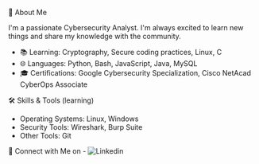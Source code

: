 🚀 About Me

I'm a passionate Cybersecurity Analyst. I'm always excited to learn new things and share my knowledge with the community.

- 📚 Learning: Cryptography, Secure coding practices, Linux, C
- 🌐 Languages: Python, Bash, JavaScript, Java, MySQL
- 🎓 Certifications: Google Cybersecurity Specialization, Cisco NetAcad CyberOps Associate

🛠️ Skills & Tools (learning)
- Operating Systems: Linux, Windows
- Security Tools: Wireshark, Burp Suite
- Other Tools: Git

🤝 Connect with Me on - ![Linkedin](https://i.sstatic.net/gVE0j.png)
